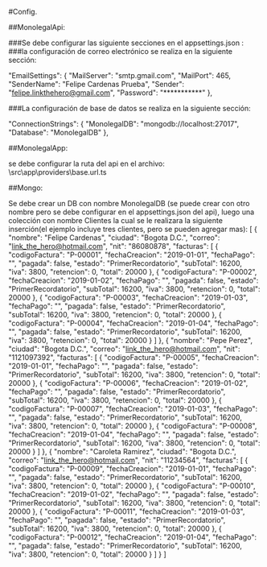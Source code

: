 #Config.

##MonolegalApi:

###Se debe configurar las siguiente secciones en el appsettings.json :
###la configuración de correo electrónico se realiza en la siguiente sección:

"EmailSettings": {
    "MailServer": "smtp.gmail.com",
    "MailPort": 465,
    "SenderName": "Felipe Cardenas Prueba",
    "Sender": "felipe.linkthehero@gmail.com",
    "Password": "***********"
  },

###La configuración de base de datos se realiza en la siguiente sección:

  "ConnectionStrings": {
    "MonolegalDB": "mongodb://localhost:27017",
    "Database": "MonolegalDB"
  },


##MonolegalApp:

se debe configurar la ruta del api en el archivo:
\src\app\providers\base.url.ts


##Mongo:

Se debe crear un DB con nombre MonolegalDB (se puede crear con otro nombre pero se debe configurar en el appsettings.json del api), luego una colección con nombre Clientes la cual se le realizara la siguiente inserción(el ejemplo incluye tres clientes, pero se pueden agregar mas):
[
  {
    "nombre": "Felipe Cardenas",
    "ciudad": "Bogota D.C.",
    "correo": "link_the_hero@hotmail.com",
    "nit": "86080878",
    "facturas": [
      {
        "codigoFactura": "P-00001",
        "fechaCreacion": "2019-01-01",
        "fechaPago": "",
        "pagada": false,
        "estado": "PrimerRecordatorio",
        "subTotal": 16200,
        "iva": 3800,
        "retencion": 0,
        "total": 20000
      },
      {
        "codigoFactura": "P-00002",
        "fechaCreacion": "2019-01-02",
        "fechaPago": "",
        "pagada": false,
        "estado": "PrimerRecordatorio",
        "subTotal": 16200,
        "iva": 3800,
        "retencion": 0,
        "total": 20000
      },
      {
        "codigoFactura": "P-00003",
        "fechaCreacion": "2019-01-03",
        "fechaPago": "",
        "pagada": false,
        "estado": "PrimerRecordatorio",
        "subTotal": 16200,
        "iva": 3800,
        "retencion": 0,
        "total": 20000
      },
      {
        "codigoFactura": "P-00004",
        "fechaCreacion": "2019-01-04",
        "fechaPago": "",
        "pagada": false,
        "estado": "PrimerRecordatorio",
        "subTotal": 16200,
        "iva": 3800,
        "retencion": 0,
        "total": 20000
      }
    ]
  },
  {
    "nombre": "Pepe Perez",
    "ciudad": "Bogota D.C.",
    "correo": "link_the_hero@hotmail.com",
    "nit": "1121097392",
    "facturas": [
      {
        "codigoFactura": "P-00005",
        "fechaCreacion": "2019-01-01",
        "fechaPago": "",
        "pagada": false,
        "estado": "PrimerRecordatorio",
        "subTotal": 16200,
        "iva": 3800,
        "retencion": 0,
        "total": 20000
      },
      {
        "codigoFactura": "P-00006",
        "fechaCreacion": "2019-01-02",
        "fechaPago": "",
        "pagada": false,
        "estado": "PrimerRecordatorio",
        "subTotal": 16200,
        "iva": 3800,
        "retencion": 0,
        "total": 20000
      },
      {
        "codigoFactura": "P-00007",
        "fechaCreacion": "2019-01-03",
        "fechaPago": "",
        "pagada": false,
        "estado": "PrimerRecordatorio",
        "subTotal": 16200,
        "iva": 3800,
        "retencion": 0,
        "total": 20000
      },
      {
        "codigoFactura": "P-00008",
        "fechaCreacion": "2019-01-04",
        "fechaPago": "",
        "pagada": false,
        "estado": "PrimerRecordatorio",
        "subTotal": 16200,
        "iva": 3800,
        "retencion": 0,
        "total": 20000
      }
    ]
  },
  {
    "nombre": "Caroleta Ramirez",
    "ciudad": "Bogota D.C.",
    "correo": "link_the_hero@hotmail.com",
    "nit": "11234564",
    "facturas": [
      {
        "codigoFactura": "P-00009",
        "fechaCreacion": "2019-01-01",
        "fechaPago": "",
        "pagada": false,
        "estado": "PrimerRecordatorio",
        "subTotal": 16200,
        "iva": 3800,
        "retencion": 0,
        "total": 20000
      },
      {
        "codigoFactura": "P-00010",
        "fechaCreacion": "2019-01-02",
        "fechaPago": "",
        "pagada": false,
        "estado": "PrimerRecordatorio",
        "subTotal": 16200,
        "iva": 3800,
        "retencion": 0,
        "total": 20000
      },
      {
        "codigoFactura": "P-00011",
        "fechaCreacion": "2019-01-03",
        "fechaPago": "",
        "pagada": false,
        "estado": "PrimerRecordatorio",
        "subTotal": 16200,
        "iva": 3800,
        "retencion": 0,
        "total": 20000
      },
      {
        "codigoFactura": "P-00012",
        "fechaCreacion": "2019-01-04",
        "fechaPago": "",
        "pagada": false,
        "estado": "PrimerRecordatorio",
        "subTotal": 16200,
        "iva": 3800,
        "retencion": 0,
        "total": 20000
      }
    ]
  }
]
